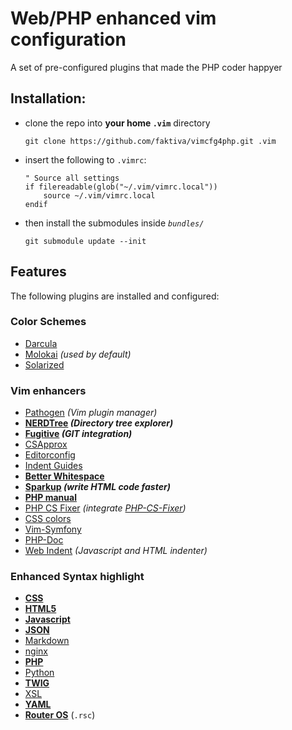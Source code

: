 # Web/PHP enhanced vim configuration

A set of pre-configured plugins that made the PHP coder happyer

## Installation:

- clone the repo into **your home `.vim`** directory

    ```Shell
    git clone https://github.com/faktiva/vimcfg4php.git .vim
    ```

- insert the following to `.vimrc`:

    ```VimL
    " Source all settings
    if filereadable(glob("~/.vim/vimrc.local"))
        source ~/.vim/vimrc.local
    endif
    ```

- then install the submodules inside _`bundles/`_

    ```Shell
    git submodule update --init
    ```

## Features

The following plugins are installed and configured:

### Color Schemes

- [Darcula](https://github.com/blueshirts/darcula.git)
- [Molokai](https://github.com/tomasr/molokai.git) _(used by default)_
- [Solarized](https://github.com/altercation/vim-colors-solarized.git)

### Vim enhancers

- [Pathogen](https://github.com/tpope/vim-pathogen.git) _(Vim plugin manager)_
- **[NERDTree](https://github.com/scrooloose/nerdtree) _(Directory tree explorer)_**
- **[Fugitive](https://github.com/tpope/vim-fugitive.git) _(GIT integration)_**
- [CSApprox](https://github.com/godlygeek/csapprox)
- [Editorconfig](https://github.com/editorconfig/editorconfig-vim)
- [Indent Guides](https://github.com/nathanaelkane/vim-indent-guides)
- **[Better Whitespace](https://github.com/ntpeters/vim-better-whitespace)**
- **[Sparkup](https://github.com/rstacruz/sparkup.git) _(write HTML code faster)_**
- **[PHP manual](https://github.com/alvan/vim-php-manual.git)**
- [PHP CS Fixer](https://github.com/stephpy/vim-php-cs-fixer.git) _(integrate [PHP-CS-Fixer](https://github.com/FriendsOfPHP/PHP-CS-Fixer))_
- [CSS colors](https://github.com/ap/vim-css-color)
- [Vim-Symfony](https://github.com/docteurklein/vim-symfony.git)
- [PHP-Doc](https://github.com/Rican7/php-doc-modded.git)
- [Web Indent](https://github.com/vim-scripts/JavaScript-Indent.git) _(Javascript and HTML indenter)_

### Enhanced Syntax highlight

- **[CSS](https://github.com/JulesWang/css.vim.git)**
- **[HTML5](https://github.com/othree/html5.vim.git)**
- **[Javascript](https://github.com/pangloss/vim-javascript.git)**
- **[JSON](https://github.com/elzr/vim-json.git)**
- [Markdown](https://github.com/tpope/vim-markdown.git)
- [nginx](https://github.com/moskytw/nginx-contrib-vim.git)
- **[PHP](https://github.com/StanAngeloff/php.vim.git)**
- [Python](https://github.com/mitsuhiko/vim-python-combined.git)
- **[TWIG](https://github.com/lumiliet/vim-twig.git)**
- [XSL](https://github.com/vim-scripts/XSLT-syntax.git)
- **[YAML](https://github.com/stephpy/vim-yaml)**
- **[Router OS](https://github.com/faktiva/vimcfg4php/blob/master/ftplugin/rsc.vim)** (`.rsc`)
